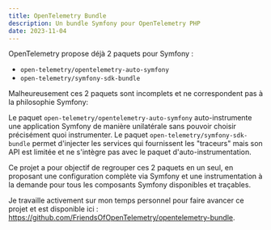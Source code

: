 ```yaml
---
title: OpenTelemetry Bundle
description: Un bundle Symfony pour OpenTelemetry PHP
date: 2023-11-04
---
```


OpenTelemetry propose déjà 2 paquets pour Symfony :

- `open-telemetry/opentelemetry-auto-symfony`
- `open-telemetry/symfony-sdk-bundle`

Malheureusement ces 2 paquets sont incomplets et ne correspondent pas à la philosophie Symfony:

Le paquet `open-telemetry/opentelemetry-auto-symfony` auto-instrumente une application Symfony de manière unilatérale sans pouvoir choisir précisément quoi instrumenter.
Le paquet `open-telemetry/symfony-sdk-bundle` permet d'injecter les services qui fournissent les "traceurs" mais son API est limitée et ne s'intègre pas avec le paquet d'auto-instrumentation.

Ce projet a pour objectif de regrouper ces 2 paquets en un seul, en proposant une configuration complète via Symfony et une instrumentation à la demande pour tous les composants Symfony disponibles et traçables.

Je travaille activement sur mon temps personnel pour faire avancer ce projet et est disponible ici : <https://github.com/FriendsOfOpenTelemetry/opentelemetry-bundle>.